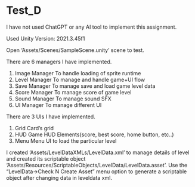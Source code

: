 # Test_D
I have not used ChatGPT or any AI tool to implement this assignment.

Used Unity Version: 2021.3.45f1

Open ‘Assets/Scenes/SampleScene.unity’ scene to test.

There are 6 managers I have implemented.
1) Image Manager
	To handle loading of sprite runtime
2) Level Manager
	To manage and handle game+UI flow
3) Save Manager
	To manage save and load game level data
4) Score Manager
	To manage score of game level
5) Sound Manager
	To manage sound SFX
6) UI Manager
To manage different UI

There are 3 UIs I have implemented.
1) Grid 
	Card’s grid
2) HUD
	Game HUD Elements(score, best score, home button, etc..)
3) Menu
	Menu UI to load the particular level

I created ‘Assets/LevelDataXMLs/LevelData.xml’ to manage details of level and created its scriptable object ‘Assets/Resources/ScriptableObjects/LevelData/LevelData.asset’. 
Use the “LevelData->Check N Create Asset” menu option to generate a scriptable object after changing data in leveldata xml.
